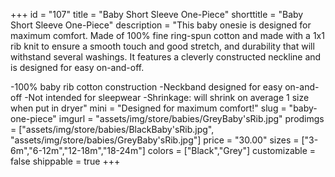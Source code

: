 +++
id = "107"
title = "Baby Short Sleeve One-Piece"
shorttitle = "Baby Short Sleeve One-Piece"
description = "This baby onesie is designed for maximum comfort. Made of 100% fine ring-spun cotton and made with a 1x1 rib knit to ensure a smooth touch and good stretch, and durability that will withstand several washings. It features a cleverly constructed neckline and is designed for easy on-and-off.

-100% baby rib cotton construction
-Neckband designed for easy on-and-off
-Not intended for sleepwear
-Shrinkage: will shrink on average 1 size when put in dryer"
mini = "Designed for maximum comfort!"
slug = "baby-one-piece"
imgurl = "assets/img/store/babies/GreyBaby'sRib.jpg"
prodimgs = ["assets/img/store/babies/BlackBaby'sRib.jpg", "assets/img/store/babies/GreyBaby'sRib.jpg"]
price = "30.00"
sizes = ["3-6m","6-12m","12-18m","18-24m"]
colors = ["Black","Grey"]
customizable = false
shippable = true
+++
